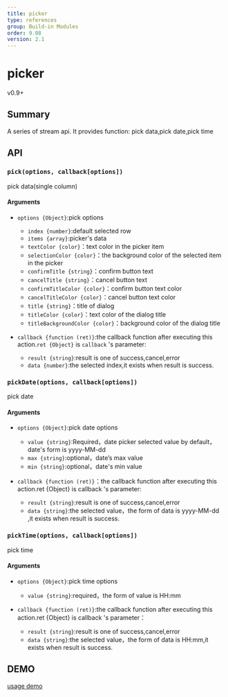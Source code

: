 ```yaml
---
title: picker
type: references
group: Build-in Modules
order: 9.08
version: 2.1
---
```


# picker

<span class="weex-version">v0.9+</span>

## Summary

A series of stream api. It provides function: pick data,pick date,pick time

## API
### `pick(options, callback[options])`

pick data(single column)

#### Arguments

- `options {Object}`:pick options
  - `index {number}`:default selected row
  - `items {array}`:picker's data
  - `textColor {color}`：text color in the picker item
  - `selectionColor {color}`：the background color of the selected item in the picker
  - `confirmTitle {string}`：confirm button text
  - `cancelTitle {string}`：cancel button text
  - `confirmTitleColor {color}`：confirm button text color
  - `cancelTitleColor {color}`：cancel button text color
  - `title {string}`：title of dialog
  - `titleColor {color}`：text color of the dialog title
  - `titleBackgroundColor {color}`：background color of the dialog title

- `callback {function (ret)}`:the callback function after executing this action.`ret {Object}` is `callback` 's parameter:
  - `result {string}`:result is one of success,cancel,error
  - `data {number}`:the selected index,it exists when result is success.

### `pickDate(options, callback[options])`

pick date

#### Arguments

- `options {Object}`:pick date options
  - `value {string}`:Required，date picker selected value by default，date's form is yyyy-MM-dd
  - `max {string}`:optional，date’s max value
  - `min {string}`:optional，date's min value

- `callback {function (ret)}`：the callback function after executing this action.ret {Object} is callback 's parameter:
  - `result {string}`:result is one of success,cancel,error
  - `data {string}`:the selected value，the  form of data is yyyy-MM-dd ,it exists when result is success.

### `pickTime(options, callback[options])`

pick time

#### Arguments

- `options {Object}`:pick time options
  - `value {string}`:required，the form of value is HH:mm

- `callback {function (ret)}`:the callback function after executing this action.ret {Object} is callback 's parameter：
  - `result {string}`:result is one of success,cancel,error
  - `data {string}`:the selected value，the form of data is HH:mm,it exists when result is success.

## DEMO

[usage demo](http://dotwe.org/vue/060faedd0952f518d2d5322a5fb5ea2f)

<IPhoneImg imgSrc="https://img.alicdn.com/tfs/TB1idhbogHqK1RjSZJnXXbNLpXa-544-960.gif" />
